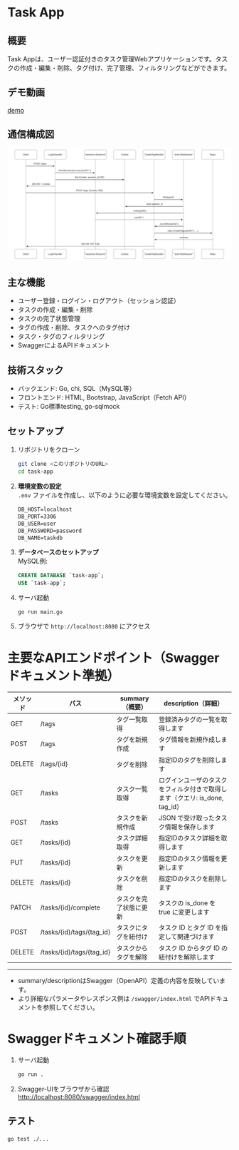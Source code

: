 # Task App

## 概要
Task Appは、ユーザー認証付きのタスク管理Webアプリケーションです。タスクの作成・編集・削除、タグ付け、完了管理、フィルタリングなどができます。

## デモ動画

[demo](demo/demo-taskapp.mp4)

## 通信構成図

![sequence](assets/Golang-WebAPI-sequence_diagram(authentication).png)


## 主な機能
- ユーザー登録・ログイン・ログアウト（セッション認証）
- タスクの作成・編集・削除
- タスクの完了状態管理
- タグの作成・削除、タスクへのタグ付け
- タスク・タグのフィルタリング
- SwaggerによるAPIドキュメント

## 技術スタック
- バックエンド: Go, chi, SQL（MySQL等）
- フロントエンド: HTML, Bootstrap, JavaScript（Fetch API）
- テスト: Go標準testing, go-sqlmock

## セットアップ

1. リポジトリをクローン
    ```sh
    git clone <このリポジトリのURL>
    cd task-app
    ```

2. **環境変数の設定**  
   `.env` ファイルを作成し、以下のように必要な環境変数を設定してください。

    ```env
    DB_HOST=localhost
    DB_PORT=3306
    DB_USER=user
    DB_PASSWORD=password
    DB_NAME=taskdb
    ```

3. **データベースのセットアップ**  
   MySQL例:
    ```sql
    CREATE DATABASE `task-app`;
    USE `task-app`;
    ```



5. サーバ起動
    ```sh
    go run main.go
    ```

6. ブラウザで `http://localhost:8080` にアクセス

# 主要なAPIエンドポイント（Swaggerドキュメント準拠）

| メソッド | パス | summary（概要） | description（詳細） |
|----------|-------------------------------|----------------------|----------------------|
| GET      | /tags                         | タグ一覧取得         | 登録済みタグの一覧を取得します |
| POST     | /tags                         | タグを新規作成       | タグ情報を新規作成します |
| DELETE   | /tags/{id}                    | タグを削除           | 指定IDのタグを削除します |
| GET      | /tasks                        | タスク一覧取得       | ログインユーザのタスクをフィルタ付きで取得します（クエリ: is_done, tag_id） |
| POST     | /tasks                        | タスクを新規作成     | JSON で受け取ったタスク情報を保存します |
| GET      | /tasks/{id}                   | タスク詳細取得       | 指定IDのタスク詳細を取得します |
| PUT      | /tasks/{id}                   | タスクを更新         | 指定IDのタスク情報を更新します |
| DELETE   | /tasks/{id}                   | タスクを削除         | 指定IDのタスクを削除します |
| PATCH    | /tasks/{id}/complete          | タスクを完了状態に更新| タスクの is_done を true に変更します |
| POST     | /tasks/{id}/tags/{tag_id}     | タスクにタグを紐付け | タスク ID とタグ ID を指定して関連づけます |
| DELETE   | /tasks/{id}/tags/{tag_id}     | タスクからタグを解除 | タスク ID からタグ ID の紐付けを解除します |

---

- summary/descriptionはSwagger（OpenAPI）定義の内容を反映しています。
- より詳細なパラメータやレスポンス例は `/swagger/index.html` でAPIドキュメントを参照してください。

# Swaggerドキュメント確認手順

1. サーバ起動
    ```sh
    go run .
    ```
2. Swagger-UIをブラウザから確認  
   [http://localhost:8080/swagger/index.html](http://localhost:8080/swagger/index.html)

## テスト

```sh
go test ./...
```

